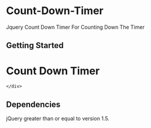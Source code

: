 Count-Down-Timer
================
Jquery Count Down Timer For Counting Down The Timer

Getting Started
-------------------------------------------------------------------------------------------------------------------------
<html>
<head>
    <title>Timer</title>
<script src='http://code.jquery.com/jquery-1.5.1.js'></script>
<script src='countdowntimer.min.js'></script>	

<script type="text/javascript">
    window.onload = function () {
	  $('.timer').timer({
        endDateAndTime: new Date("12/14/2014 13:30:00"),
	    Separator:':',
		incremental:true,
		timeUp : function() { $('.timer').css('color','#FF0000'); },
		callbackBefore:(60*60*2),
		callbackBeforefunction : function() { /*$('.timer').css('color','#00FF00');*/ alert();}
	  });
}
</script>
</head>
<body>
<h1>Count Down Timer</h1>
    <div class="timer">
        
    </div>
</body>
</html>

Dependencies
-------------------------------------------------------------------------------------------------------------------------
jQuery greater than or equal to version 1.5.
